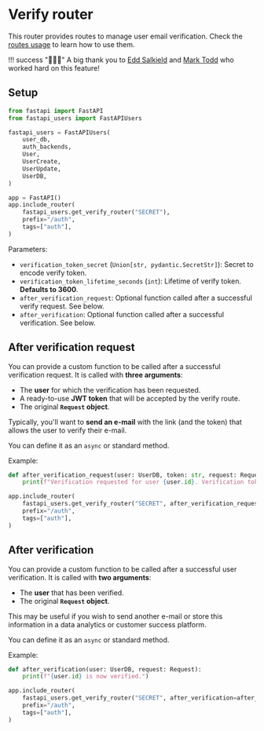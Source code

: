 # Verify router

This router provides routes to manage user email verification. Check the [routes usage](../../usage/routes.md) to learn how to use them.

!!! success "👏👏👏"
    A big thank you to [Edd Salkield](https://github.com/eddsalkield) and [Mark Todd](https://github.com/mark-todd) who worked hard on this feature!

## Setup

```py
from fastapi import FastAPI
from fastapi_users import FastAPIUsers

fastapi_users = FastAPIUsers(
    user_db,
    auth_backends,
    User,
    UserCreate,
    UserUpdate,
    UserDB,
)

app = FastAPI()
app.include_router(
    fastapi_users.get_verify_router("SECRET"),
    prefix="/auth",
    tags=["auth"],
)
```

Parameters:

* `verification_token_secret` (`Union[str, pydantic.SecretStr]`): Secret to encode verify token.
* `verification_token_lifetime_seconds` (`int`): Lifetime of verify token. **Defaults to 3600**.
* `after_verification_request`: Optional function called after a successful verify request. See below.
* `after_verification`: Optional function called after a successful verification. See below.

## After verification request

You can provide a custom function to be called after a successful verification request. It is called with **three arguments**:

* The **user** for which the verification has been requested.
* A ready-to-use **JWT token** that will be accepted by the verify route.
* The original **`Request` object**.

Typically, you'll want to **send an e-mail** with the link (and the token) that allows the user to verify their e-mail.

You can define it as an `async` or standard method.

Example:

```py
def after_verification_request(user: UserDB, token: str, request: Request):
    print(f"Verification requested for user {user.id}. Verification token: {token}")

app.include_router(
    fastapi_users.get_verify_router("SECRET", after_verification_request=after_verification_request),
    prefix="/auth",
    tags=["auth"],
)
```

## After verification

You can provide a custom function to be called after a successful user verification. It is called with **two arguments**:

* The **user** that has been verified.
* The original **`Request` object**.

This may be useful if you wish to send another e-mail or store this information in a data analytics or customer success platform.

You can define it as an `async` or standard method.

Example:

```py
def after_verification(user: UserDB, request: Request):
    print(f"{user.id} is now verified.")

app.include_router(
    fastapi_users.get_verify_router("SECRET", after_verification=after_verification),
    prefix="/auth",
    tags=["auth"],
)
```
